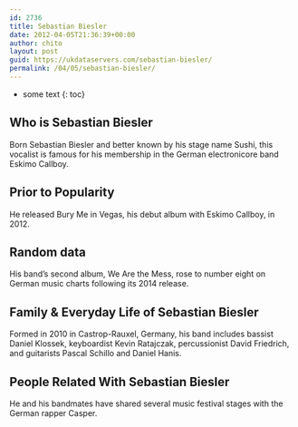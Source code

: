 ```yaml
---
id: 2736
title: Sebastian Biesler
date: 2012-04-05T21:36:39+00:00
author: chito
layout: post
guid: https://ukdataservers.com/sebastian-biesler/
permalink: /04/05/sebastian-biesler/
---
```


* some text
{: toc}
          
          
## Who is  Sebastian Biesler
                  
                  
                  
Born Sebastian Biesler and better known by his stage name Sushi, this vocalist is famous for his membership in the German electronicore band Eskimo Callboy.
                  
                
                
                
## Prior to Popularity 
                  
                  
                  
He released Bury Me in Vegas, his debut album with Eskimo Callboy, in 2012.
                  
                
                
                
## Random data 
                  
                  
                  
His band&#8217;s second album, We Are the Mess, rose to number eight on German music charts following its 2014 release.
                  
                
                
                
## Family & Everyday Life of Sebastian Biesler
                  
                  
                  
Formed in 2010 in Castrop-Rauxel, Germany, his band includes bassist Daniel Klossek, keyboardist Kevin Ratajczak, percussionist David Friedrich, and guitarists Pascal Schillo and Daniel Hanis.
                  
                
                
                
## People Related With  Sebastian Biesler
                  
                  
                  
He and his bandmates have shared several music festival stages with the German rapper Casper.
                  
                
              
            
          
          
          
    
    
  
